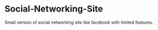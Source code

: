 # Social-Networking-Site
Small version of social networking site like facebook with limited features.
